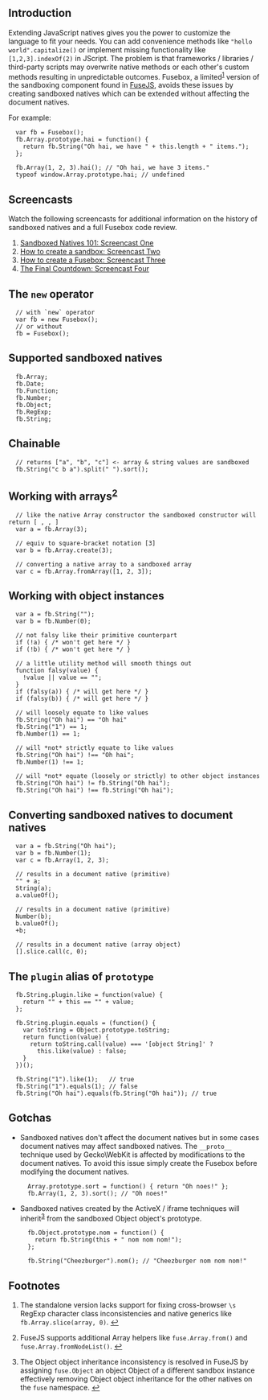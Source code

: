 Introduction
------------
Extending JavaScript natives gives you the power to customize the language to fit your needs.
You can add convenience methods like `"hello world".capitalize()` or implement missing functionality like `[1,2,3].indexOf(2)` in JScript. 
The problem is that frameworks / libraries / third-party scripts may overwrite native methods or each other's custom methods resulting in unpredictable outcomes.
Fusebox, a limited<sup><a name="fnref1" href="#fn1">1</a></sup> version of the sandboxing component found in [FuseJS](http://fusejs.com),
avoids these issues by creating sandboxed natives which can be extended without affecting the document natives.

For example:

      var fb = Fusebox();
      fb.Array.prototype.hai = function() {
        return fb.String("Oh hai, we have " + this.length + " items.");
      };
      
      fb.Array(1, 2, 3).hai(); // "Oh hai, we have 3 items."
      typeof window.Array.prototype.hai; // undefined

Screencasts
-----------
Watch the following screencasts for additional information on the history of
sandboxed natives and a full Fusebox code review.

  1. [Sandboxed Natives 101: Screencast One](http://allyoucanleet.com/2010/01/16/sandboxed-natives-one/)
  2. [How to create a sandbox: Screencast Two](http://allyoucanleet.com/2010/01/16/sandboxed-natives-two/)
  3. [How to create a Fusebox: Screencast Three](http://allyoucanleet.com/2010/01/18/sandboxed-natives-three/)
  4. [The Final Countdown: Screencast Four](http://allyoucanleet.com/2010/01/21/sandboxed-natives-four/)

The `new` operator
------------------
      // with `new` operator
      var fb = new Fusebox();
      // or without
      fb = Fusebox();

Supported sandboxed natives
---------------------------
      fb.Array;
      fb.Date;
      fb.Function;
      fb.Number;
      fb.Object;
      fb.RegExp;
      fb.String;

Chainable
---------
      // returns ["a", "b", "c"] <- array & string values are sandboxed
      fb.String("c b a").split(" ").sort();

Working with arrays<sup><a name="fnref2" href="#fn2">2</a></sup>
-------------------
      // like the native Array constructor the sandboxed constructor will return [ , , ]
      var a = fb.Array(3);
      
      // equiv to square-bracket notation [3]
      var b = fb.Array.create(3);
      
      // converting a native array to a sandboxed array
      var c = fb.Array.fromArray([1, 2, 3]);

Working with object instances
-----------------------------
      var a = fb.String("");
      var b = fb.Number(0);
      
      // not falsy like their primitive counterpart
      if (!a) { /* won't get here */ }
      if (!b) { /* won't get here */ }
      
      // a little utility method will smooth things out
      function falsy(value) {
        !value || value == "";
      }
      if (falsy(a)) { /* will get here */ }
      if (falsy(b)) { /* will get here */ }
      
      // will loosely equate to like values
      fb.String("Oh hai") == "Oh hai"
      fb.String("1") == 1;
      fb.Number(1) == 1;
      
      // will *not* strictly equate to like values
      fb.String("Oh hai") !== "Oh hai";
      fb.Number(1) !== 1;
      
      // will *not* equate (loosely or strictly) to other object instances
      fb.String("Oh hai") != fb.String("Oh hai");
      fb.String("Oh hai") !== fb.String("Oh hai");

Converting sandboxed natives to document natives
------------------------------------------------
      var a = fb.String("Oh hai");
      var b = fb.Number(1);
      var c = fb.Array(1, 2, 3);
      
      // results in a document native (primitive)
      "" + a;
      String(a);
      a.valueOf();  
      
      // results in a document native (primitive)
      Number(b);
      b.valueOf();
      +b;
      
      // results in a document native (array object)
      [].slice.call(c, 0);

The `plugin` alias of `prototype`
---------------------------------
      fb.String.plugin.like = function(value) {
        return "" + this == "" + value;
      };
      
      fb.String.plugin.equals = (function() {
        var toString = Object.prototype.toString;
        return function(value) {
          return toString.call(value) === '[object String]' ?
            this.like(value) : false;
        }
      })();
      
      fb.String("1").like(1);   // true
      fb.String("1").equals(1); // false
      fb.String("Oh hai").equals(fb.String("Oh hai")); // true

Gotchas
-------
  - Sandboxed natives don't affect the document natives but
    in some cases document natives may affect sandboxed
    natives. The `__proto__` technique used by Gecko\WebKit
    is affected by modifications to the document natives. To
    avoid this issue simply create the Fusebox before modifying
    the document natives.
    
          Array.prototype.sort = function() { return "Oh noes!" };
          fb.Array(1, 2, 3).sort(); // "Oh noes!"

  - Sandboxed natives created by the ActiveX / iframe techniques will
    inherit<sup><a name="fnref3" href="#fn3">3</a></sup>
    from the sandboxed Object object's prototype.
    
          fb.Object.prototype.nom = function() {
            return fb.String(this + " nom nom nom!");
          };
          
          fb.String("Cheezburger").nom(); // "Cheezburger nom nom nom!"

Footnotes
---------
  1. The standalone version lacks support for fixing cross-browser `\s`
     RegExp character class inconsistencies and native generics like
     `fb.Array.slice(array, 0)`.
     <a name="fn1" title="Jump back to footnote 1 in the text." href="#fnref1">&#8617;</a>

  2. FuseJS supports additional Array helpers like `fuse.Array.from()` and `fuse.Array.fromNodeList()`.
     <a name="fn2" title="Jump back to footnote 2 in the text." href="#fnref2">&#8617;</a>

  3. The Object object inheritance inconsistency is resolved in FuseJS by assigning `fuse.Object` an object Object
     of a different sandbox instance effectively removing Object object inheritance for the other natives on the `fuse` namespace.
     <a name="fn3" title="Jump back to footnote 3 in the text." href="#fnref3">&#8617;</a>
